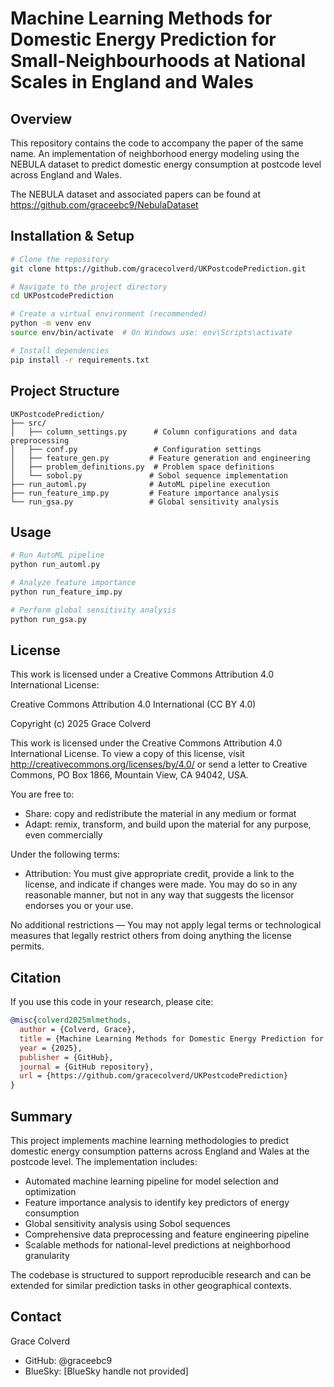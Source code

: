 # Machine Learning Methods for Domestic Energy Prediction for Small-Neighbourhoods at National Scales in England and Wales

## Overview

This repository contains the code to accompany the paper of the same name. An implementation of neighborhood energy modeling using the NEBULA dataset to predict domestic energy consumption at postcode level across England and Wales.

The NEBULA dataset and associated papers can be found at https://github.com/graceebc9/NebulaDataset

## Installation & Setup

```bash
# Clone the repository
git clone https://github.com/gracecolverd/UKPostcodePrediction.git

# Navigate to the project directory
cd UKPostcodePrediction

# Create a virtual environment (recommended)
python -m venv env
source env/bin/activate  # On Windows use: env\Scripts\activate

# Install dependencies
pip install -r requirements.txt
```

## Project Structure

```
UKPostcodePrediction/
├── src/
│   ├── column_settings.py      # Column configurations and data preprocessing
│   ├── conf.py                 # Configuration settings
│   ├── feature_gen.py         # Feature generation and engineering
│   ├── problem_definitions.py  # Problem space definitions
│   └── sobol.py               # Sobol sequence implementation
├── run_automl.py              # AutoML pipeline execution
├── run_feature_imp.py         # Feature importance analysis
└── run_gsa.py                 # Global sensitivity analysis
```

## Usage

```python
# Run AutoML pipeline
python run_automl.py

# Analyze feature importance
python run_feature_imp.py

# Perform global sensitivity analysis
python run_gsa.py
```

## License

This work is licensed under a Creative Commons Attribution 4.0 International License:

Creative Commons Attribution 4.0 International (CC BY 4.0)

Copyright (c) 2025 Grace Colverd

This work is licensed under the Creative Commons Attribution 4.0 International License. 
To view a copy of this license, visit http://creativecommons.org/licenses/by/4.0/ or 
send a letter to Creative Commons, PO Box 1866, Mountain View, CA 94042, USA.

You are free to:
- Share: copy and redistribute the material in any medium or format
- Adapt: remix, transform, and build upon the material for any purpose, even commercially

Under the following terms:
- Attribution: You must give appropriate credit, provide a link to the license, and 
  indicate if changes were made. You may do so in any reasonable manner, but not in 
  any way that suggests the licensor endorses you or your use.

No additional restrictions — You may not apply legal terms or technological measures 
that legally restrict others from doing anything the license permits.

## Citation

If you use this code in your research, please cite:

```bibtex
@misc{colverd2025mlmethods,
  author = {Colverd, Grace},
  title = {Machine Learning Methods for Domestic Energy Prediction for Small-Neighbourhoods at National Scales in England and Wales},
  year = {2025},
  publisher = {GitHub},
  journal = {GitHub repository},
  url = {https://github.com/gracecolverd/UKPostcodePrediction}
}
```

## Summary

This project implements machine learning methodologies to predict domestic energy consumption patterns across England and Wales at the postcode level. The implementation includes:

- Automated machine learning pipeline for model selection and optimization
- Feature importance analysis to identify key predictors of energy consumption
- Global sensitivity analysis using Sobol sequences
- Comprehensive data preprocessing and feature engineering pipeline
- Scalable methods for national-level predictions at neighborhood granularity

The codebase is structured to support reproducible research and can be extended for similar prediction tasks in other geographical contexts.

## Contact

Grace Colverd
- GitHub: @graceebc9
- BlueSky: [BlueSky handle not provided]